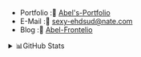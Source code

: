 ##
- Portfolio :🙂 [Abel's-Portfolio](https://portfolio-abel.netlify.app/)
- E-Mail :📧 sexy-ehdsud@nate.com
- Blog :🌟 [Abel-Frontelio](https://kdn0325.github.io/)


<details>
  <summary>📊GitHub Stats</summary>
  <img src="https://stats.hyochan.dev/api/github-stats-advanced?login=kdn0325"  width="600" />
  <img src="https://stats.hyochan.dev/api/github-trophies?login=kdn0325" width="720" />
</details>
